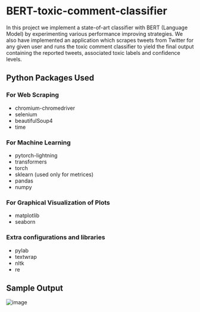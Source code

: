 # BERT-toxic-comment-classifier
In this project we implement a state-of-art classifier with BERT (Language Model) by experimenting various performance improving strategies. We also have implemented an application which scrapes tweets from Twitter for any given user and runs the toxic comment classifier to yield the final output containing the reported tweets, associated toxic labels and confidence levels.

## Python Packages Used

### For Web Scraping
- chromium-chromedriver
- selenium
- beautifulSoup4
- time

### For Machine Learning
- pytorch-lightning
- transformers
- torch
- sklearn (used only for metrices) 
- pandas
- numpy

### For Graphical Visualization of Plots
- matplotlib
- seaborn

### Extra configurations and libraries
- pylab
- textwrap
- nltk
- re

## Sample Output
![image](https://user-images.githubusercontent.com/23293766/185601833-6dd0f4e2-eabf-417e-900e-1069f444d3e9.png)
